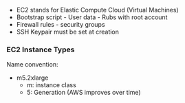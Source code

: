 - EC2 stands for Elastic Compute Cloud (Virtual Machines)
- Bootstrap script - User data - Rubs with root account
- Firewall rules - security groups
- SSH Keypair must be set at creation

### EC2 Instance Types
Name convention:
- m5.2xlarge
	- m: instance class
	- 5: Generation (AWS improves over time)